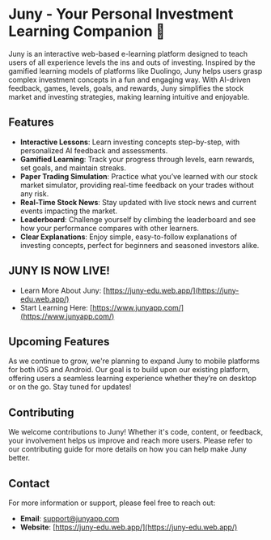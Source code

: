 # Juny - Your Personal Investment Learning Companion 🐙

Juny is an interactive web-based e-learning platform designed to teach users of all experience levels the ins and outs of investing. Inspired by the gamified learning models of platforms like Duolingo, Juny helps users grasp complex investment concepts in a fun and engaging way. With AI-driven feedback, games, levels, goals, and rewards, Juny simplifies the stock market and investing strategies, making learning intuitive and enjoyable.

## Features

- **Interactive Lessons**: Learn investing concepts step-by-step, with personalized AI feedback and assessments.
- **Gamified Learning**: Track your progress through levels, earn rewards, set goals, and maintain streaks.
- **Paper Trading Simulation**: Practice what you’ve learned with our stock market simulator, providing real-time feedback on your trades without any risk.
- **Real-Time Stock News**: Stay updated with live stock news and current events impacting the market.
- **Leaderboard**: Challenge yourself by climbing the leaderboard and see how your performance compares with other learners.
- **Clear Explanations**: Enjoy simple, easy-to-follow explanations of investing concepts, perfect for beginners and seasoned investors alike.

## JUNY IS NOW LIVE!

- Learn More About Juny: [https://juny-edu.web.app/](https://juny-edu.web.app/)
- Start Learning Here: [https://www.junyapp.com/](https://www.junyapp.com/)

## Upcoming Features

As we continue to grow, we're planning to expand Juny to mobile platforms for both iOS and Android. Our goal is to build upon our existing platform, offering users a seamless learning experience whether they’re on desktop or on the go. Stay tuned for updates!

## Contributing

We welcome contributions to Juny! Whether it's code, content, or feedback, your involvement helps us improve and reach more users. Please refer to our contributing guide for more details on how you can help make Juny better.

## Contact

For more information or support, please feel free to reach out:

- **Email**: support@junyapp.com
- **Website**: [https://juny-edu.web.app/](https://juny-edu.web.app/)
